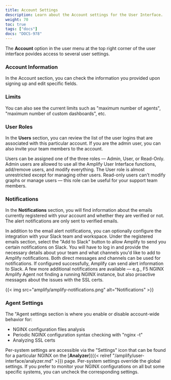 ```yaml
---
title: Account Settings
description: Learn about the Account settings for the User Interface.
weight: 70
toc: true
tags: ["docs"]
docs: "DOCS-978"
---
```


The **Account** option in the user menu at the top right corner of the user interface povides access to several user settings.

### Account Information

In the Account section, you can check the information you provided upon signing up and edit specific fields.

### Limits

You can also see the current limits such as "maximum number of agents", "maximum number of custom dashboards", etc.

### User Roles

In the **Users** section, you can review the list of the user logins that are associated with this particular account. If you are the admin user, you can also invite your team members to the account.

Users can be assigned one of the three roles — Admin, User, or Read-Only. Admin users are allowed to use all the Amplify User Interface functions, add/remove users, and modify everything. The User role is almost unrestricted except for managing other users. Read-only users can't modify graphs or manage users — this role can be useful for your support team members.

### Notifications

In the **Notifications** section, you will find information about the emails currently registered with your account and whether they are verified or not. The alert notifications are only sent to verified emails.

In addition to the email alert notifications, you can optionally configure the integration with your Slack team and workspace. Under the registered emails section, select the "Add to Slack" button to allow Amplify to send you certain notifications on Slack. You will have to log in and provide the necessary details about your team and what channels you'd like to add to Amplify notifications. Both direct messages and channels can be used for notifications. If configured successfully, Amplify can send alert information to Slack. A few more additional notifications are available — e.g., F5 NGINX Amplify Agent not finding a running NGINX instance, but also proactive messages about the issues with the SSL certs.


{{< img src="amplify/amplify-notifications.png" alt="Notifications" >}}

### Agent Settings

The "Agent settings section is where you enable or disable account-wide behavior for:

  * NGINX configuration files analysis
  * Periodic NGINX configuration syntax checking with "nginx -t"
  * Analyzing SSL certs

Per-system settings are accessible via the "Settings" icon that can be found for a particular NGINX on the [**Analyzer**]({{< relref "/amplify/user-interface/analyzer.md" >}}) page. Per-system settings override the global settings. If you prefer to monitor your NGINX configurations on all but some specific systems, you can uncheck the corresponding settings.
